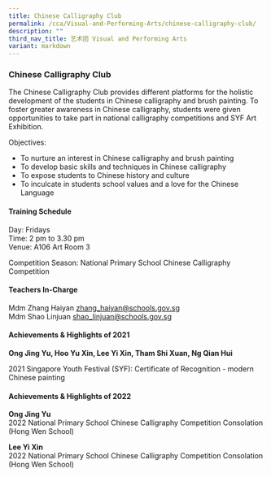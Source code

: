 ```yaml
---
title: Chinese Calligraphy Club
permalink: /cca/Visual-and-Performing-Arts/chinese-calligraphy-club/
description: ""
third_nav_title: 艺术团 Visual and Performing Arts
variant: markdown
---
```

### Chinese Calligraphy Club

The Chinese Calligraphy Club provides different platforms for the holistic development of the students in Chinese calligraphy and brush painting. To foster greater awareness in Chinese calligraphy, students were given opportunities to take part in national calligraphy competitions and SYF Art Exhibition.

  

Objectives:

*   To nurture an interest in Chinese calligraphy and brush painting
*   To develop basic skills and techniques in Chinese calligraphy
*   To expose students to Chinese history and culture
*   To inculcate in students school values and a love for the Chinese Language

#### Training Schedule

Day: Fridays<br>
Time: 2 pm to 3.30 pm<br>
Venue: A106 Art Room 3

Competition Season: National Primary School Chinese Calligraphy Competition

#### Teachers In-Charge

Mdm Zhang Haiyan&nbsp;[zhang\_haiyan@schools.gov.sg](mailto:zhang_haiyan@schools.gov.sg)<br>
Mdm Shao Linjuan&nbsp;[shao\_linjuan@schools.gov.sg](mailto:shao_linjuan@schools.gov.sg)<br>


#### Achievements &amp; Highlights of 2021

**Ong Jing Yu, Hoo Yu Xin, Lee Yi Xin, Tham Shi Xuan, Ng Qian Hui**

2021 Singapore Youth Festival (SYF): Certificate of Recognition - modern Chinese painting

#### Achievements &amp; Highlights of 2022

**Ong Jing Yu**<br>
2022 National Primary School Chinese Calligraphy Competition Consolation (Hong Wen School)

  

**Lee Yi Xin**<br>
2022 National Primary School Chinese Calligraphy Competition Consolation (Hong Wen School)